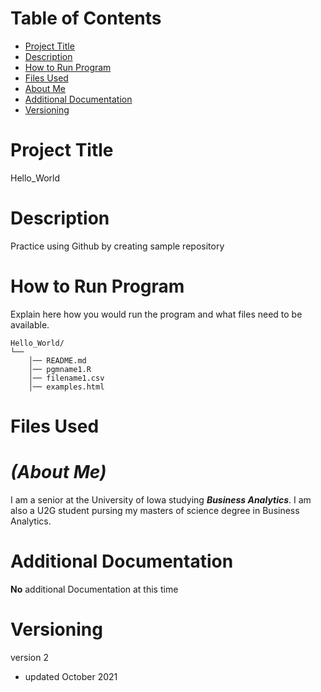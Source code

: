 # Table of Contents
- [Project Title](README.md#project-title)
- [Description](README.md#description)
- [How to Run Program](README.md#how-to-run-program)
- [Files Used](README.md#files-used)
- [About Me](README.md#about-me)
- [Additional Documentation](README.md#additional-documentation)
- [Versioning](README.md#versioning)

# Project Title
Hello_World

# Description
Practice using Github by creating sample repository

# How to Run Program
Explain here how you would run the program and what files need to be available.
```
Hello_World/
└── 
    │── README.md
    │── pgmname1.R
    │── filename1.csv
    │── examples.html
```


# Files Used

# ***(About Me)***
I am a senior at the University of Iowa studying ***Business Analytics***. I am also a U2G student pursing my masters of science degree in Business Analytics.

# Additional Documentation
**No** additional Documentation at this time

# Versioning
version 2 
- updated October 2021
